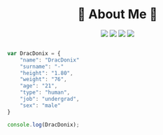 <h1 align="center"> 💙 About Me 💜</h1>
<p align="center">
     <a href="https://www.instagram.com/-" target"_blank"><img src="https://img.shields.io/badge/INSTAGRAM%20-DC3175.svg?&style=for-the-badge&logo=instagram&logoColor=white"></a>
      <a href="https://open.spotify.com/user/163blka9bl9jfg98e89cl3w9h" target"_blank"><img src="https://img.shields.io/badge/Spotify%20-1ed760.svg?&style=for-the-badge&logo=spotify&logoColor=white"></a>
     <a href="mailto:-" target"_blank"><img src="https://img.shields.io/badge/Gmail-ff0000?style=for-the-badge&logo=gmail&logoColor=white"></a>
      <a href="https://discord.com/users/423478579150454786" target"_blank"><img src="https://img.shields.io/badge/Discord%20-7289DA.svg?&style=for-the-badge&logo=discord&logoColor=white"></a>
</p>
<div align="center">
<img src="https://lanyard.cnrad.dev/api/423478579150454786" alt="">
</div>

```js
var DracDonix = {
    "name": "DracDonix"
    "surname": "-"    
    "height": "1.80",
    "weight": "76",
    "age": "21",
    "type": "human",
    "job": "undergrad",
    "sex": "male"
}

console.log(DracDonix);
```
